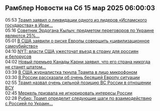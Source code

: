 <h2>Рамблер Новости на Сб 15 мар 2025 06:00:03</h2>
<div class="rssn table">
  <span class="smaller gray hspace">05:53</span> <a class="nodecor" href="https://news.rambler.ru/world/54352497-tramp-zayavil-o-likvidatsii-odnogo-iz-liderov-islamskogo-gosudarstva-v-irake/">Трамп заявил о ликвидации одного из лидеров «Исламского государства» в Ирак...</a>
</div>
<div class="rssn table">
  <span class="smaller gray hspace">05:16</span> <a class="nodecor" href="https://news.rambler.ru/world/54352303-sovetnik-erdogana-kylych-predmetom-peregovorov-po-ukraine-yavlyayutsya-25-ee-territorii/">Советник Эрдогана Кылыч: предметом переговоров по Украине являются 25%...</a>
</div>
<div class="rssn table">
  <span class="smaller gray hspace">05:01</span> <a class="nodecor" href="https://news.rambler.ru/world/54352450-v-ssha-zayavili-o-riske-evropy-sovershit-tsivilizatsionnoe-samoubiystvo/">В США заявили о риске Европы совершить «цивилизационное самоубийство»</a>
</div>
<div class="rssn table">
  <span class="smaller gray hspace">04:10</span> <a class="nodecor" href="https://news.rambler.ru/world/54352366-nyt-vlasti-ssha-uzhestochat-vezd-v-stranu-dlya-rossiyan-i-belorusov/">NYT: власти США ужесточат въезд в страну для россиян и белорусов</a>
</div>
<div class="rssn table">
  <span class="smaller gray hspace">04:02</span> <a class="nodecor" href="https://news.rambler.ru/world/54352405-novyy-premer-kanady-karni-zayavil-chto-ego-strana-nikogda-ne-stanet-shtatom-ssha/">Новый премьер Канады Карни заявил, что его страна никогда не станет штатом...</a>
</div>
<div class="rssn table">
  <span class="smaller gray hspace">03:39</span> <a class="nodecor" href="https://news.rambler.ru/world/54352349-v-ssha-zhurnalistka-tknula-trampa-v-litso-mikrofonom/">В США журналистка ткнула Трампа в лицо микрофоном</a>
</div>
<div class="rssn table">
  <span class="smaller gray hspace">03:30</span> <a class="nodecor" href="https://news.rambler.ru/world/54342796-v-rossii-rasskazali-ob-ochen-besyaschey-evropu-situatsii/">В России рассказали об очень бесящей Европу ситуации</a>
</div>
<div class="rssn table">
  <span class="smaller gray hspace">02:55</span> <a class="nodecor" href="https://news.rambler.ru/world/54352340-tramp-nazval-ochen-silnoy-pozitsiyu-vs-rossii-v-otnoshenii-vsu/">Трамп назвал очень сильной позицию ВС России в отношении ВСУ</a>
</div>
<div class="rssn table">
  <span class="smaller gray hspace">02:45</span> <a class="nodecor" href="https://news.rambler.ru/world/54352332-merkel-prizvala-ne-ignorirovat-interesy-rossii/">Меркель призвала не игнорировать интересы России</a>
</div>
<div class="rssn table">
  <span class="smaller gray hspace">02:28</span> <a class="nodecor" href="https://news.rambler.ru/world/54352342-rubio-tramp-opredelit-sleduyuschie-shagi-po-vzaimodeystviyu-s-rossiey-po-ukraine/">Рубио: Трамп определит следующие шаги по взаимодействию с Россией по Украин...</a>
</div>